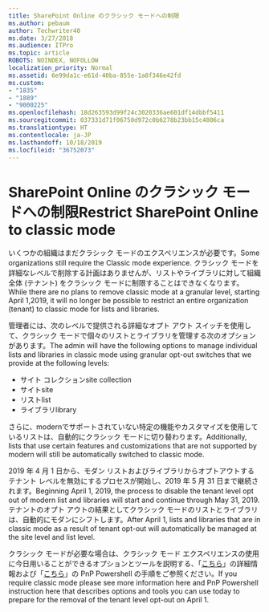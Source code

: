 ```yaml
---
title: SharePoint Online のクラシック モードへの制限
ms.author: pebaum
author: Techwriter40
ms.date: 3/27/2018
ms.audience: ITPro
ms.topic: article
ROBOTS: NOINDEX, NOFOLLOW
localization_priority: Normal
ms.assetid: 6e99da1c-e61d-40ba-855e-1a8f346e42fd
ms.custom:
- "1835"
- "1889"
- "9000225"
ms.openlocfilehash: 18d263593d99f24c3020336ae601df14dbbf5411
ms.sourcegitcommit: 037331d71f06750d972c0b6278b23bb15c4806ca
ms.translationtype: HT
ms.contentlocale: ja-JP
ms.lasthandoff: 10/18/2019
ms.locfileid: "36752073"
---
```

# <a name="restrict-sharepoint-online-to-classic-mode"></a><span data-ttu-id="56f70-102">SharePoint Online のクラシック モードへの制限</span><span class="sxs-lookup"><span data-stu-id="56f70-102">Restrict SharePoint Online to classic mode</span></span>

<span data-ttu-id="56f70-103">いくつかの組織はまだクラシック モードのエクスペリエンスが必要です。</span><span class="sxs-lookup"><span data-stu-id="56f70-103">Some organizations still require the Classic mode experience.</span></span> <span data-ttu-id="56f70-104">クラシック モードを詳細なレベルで削除する計画はありませんが、リストやライブラリに対して組織全体 (テナント) をクラシック モードに制限することはできなくなります。</span><span class="sxs-lookup"><span data-stu-id="56f70-104">While there are no plans to remove classic mode at a granular level, starting April 1,2019, it will no longer be possible to restrict an entire organization (tenant) to classic mode for lists and libraries.</span></span>

<span data-ttu-id="56f70-105">管理者には、次のレベルで提供される詳細なオプト アウト スイッチを使用して、クラシック モードで個々のリストとライブラリを管理する次のオプションがあります。</span><span class="sxs-lookup"><span data-stu-id="56f70-105">The admin will have the following options to manage individual lists and libraries in classic mode using granular opt-out switches that we provide at the following levels:</span></span>

- <span data-ttu-id="56f70-106">サイト コレクション</span><span class="sxs-lookup"><span data-stu-id="56f70-106">site collection</span></span>
- <span data-ttu-id="56f70-107">サイト</span><span class="sxs-lookup"><span data-stu-id="56f70-107">site</span></span>
- <span data-ttu-id="56f70-108">リスト</span><span class="sxs-lookup"><span data-stu-id="56f70-108">list</span></span>
- <span data-ttu-id="56f70-109">ライブラリ</span><span class="sxs-lookup"><span data-stu-id="56f70-109">library</span></span>

<span data-ttu-id="56f70-110">さらに、modernでサポートされていない特定の機能やカスタマイズを使用しているリストは、自動的にクラシック モードに切り替わります。</span><span class="sxs-lookup"><span data-stu-id="56f70-110">Additionally, lists that use certain features and customizations that are not supported by modern will still be automatically switched to classic mode.</span></span>

<span data-ttu-id="56f70-111">2019 年 4 月 1 日から、モダン リストおよびライブラリからオプトアウトするテナント レベルを無効にするプロセスが開始し、2019 年 5 月 31 日まで継続されます。</span><span class="sxs-lookup"><span data-stu-id="56f70-111">Beginning April 1, 2019, the process to disable the tenant level opt out of modern list and libraries will start and continue through May 31, 2019.</span></span>  <span data-ttu-id="56f70-112">テナントのオプト アウトの結果としてクラシック モードのリストとライブラリは、自動的にモダンにシフトします。</span><span class="sxs-lookup"><span data-stu-id="56f70-112">After April 1, lists and libraries that are in classic mode as a result of tenant opt-out will automatically be managed at the site level and list level.</span></span>

<span data-ttu-id="56f70-113">クラシック モードが必要な場合は、クラシック モード エクスペリエンスの使用に今日用いることができるオプションとツールを説明する、「[こちら](https://techcommunity.microsoft.com/t5/Microsoft-SharePoint-Blog/Delivering-SharePoint-modern-experiences/ba-p/315023)」の詳細情報および「[こちら](https://docs.microsoft.com/sharepoint/dev/transform/modernize-userinterface-lists-and-libraries-optout)」の PnP Powershell の手順をご参照ください。</span><span class="sxs-lookup"><span data-stu-id="56f70-113">If you require classic mode please see more information here and PnP Powershell instruction here that describes options and tools you can use today to prepare for the removal of the tenant level opt-out on April 1.</span></span>
